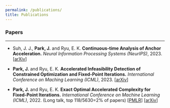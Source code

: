 ```yaml
---
permalink: /publications/
title: Publications
---
```


### Papers
-----
- Suh, J. J., **Park, J.** and Ryu, E. K.
**Continuous-time Analysis of Anchor Acceleration.**
_Neural Information Processing Systems (NeurIPS)_, 2023.
[[arXiv](https://arxiv.org/abs/2304.00771)]

- **Park, J.** and Ryu, E. K.
**Accelerated Infeasibility Detection of Constrained Optimization and Fixed-Point Iterations.**
_International Conference on Maching Learning (ICML)_, 2023.
[[arXiv](https://arxiv.org/abs/2303.15876)]

- **Park, J.** and Ryu, E. K.
**Exact Optimal Accelerated Complexity for Fixed-Point Iterations.**
_International Conference on Machine Learning (ICML)_, 2022.
(Long talk, top 118/5630=2% of papers)
[[PMLR](https://proceedings.mlr.press/v162/park22c.html)] [[arXiv](https://arxiv.org/abs/2201.11413)]
